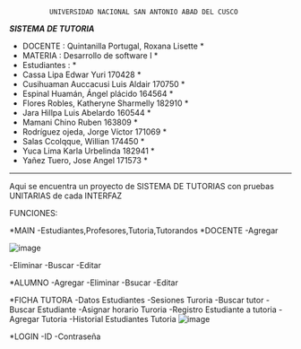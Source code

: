               UNIVERSIDAD NACIONAL SAN ANTONIO ABAD DEL CUSCO
*****************************SISTEMA DE TUTORIA*****************************
* DOCENTE     :                 Quintanilla Portugal, Roxana Lisette       * 
* MATERIA     :                 Desarrollo de software I	                 *
* Estudiantes :                                                            *
* Cassa Lipa Edwar Yuri					            170428                         *
* Cusihuaman Auccacusi Luis Aldair				  170750                         *
* Espinal Huamán, Ángel plácido				      164564                         *
* Flores Robles, Katheryne Sharmelly 				182910                         *
* Jara Hillpa Luis Abelardo					        160544                         *
* Mamani Chino Ruben						            163809                         *
* Rodríguez ojeda, Jorge Víctor				      171069                         *
* Salas Ccolqque, Willian					          174450                         *
* Yuca Lima Karla Urbelinda 					      182941                         *
* Yañez Tuero, Jose Angel					          171573                         *
****************************************************************************
Aqui se encuentra un proyecto de SISTEMA DE TUTORIAS  con pruebas UNITARIAS de cada INTERFAZ


FUNCIONES:

*MAIN
 -Estudiantes,Profesores,Tutoria,Tutorandos
*DOCENTE
 -Agregar
 
 ![image](https://user-images.githubusercontent.com/72510761/133947890-4ac06b43-5c46-4e01-aba6-5afde5423883.png)


 -Eliminar
 -Buscar
 -Editar
 
*ALUMNO
 -Agregar
 -Eliminar
 -Bsucar
 -Editar
 
*FICHA TUTORA
 -Datos Estudiantes
 -Sesiones Turoria
 -Buscar tutor
 -Buscar Estudiante
 -Asignar horario Turoria
 -Registro Estudiante a tutoria
 -Agregar Tutoria
 -Historial Estudiantes Tutoria
 ![image](https://user-images.githubusercontent.com/72510761/133947808-763ea022-f287-472d-b8c3-1fbab5624b5d.png)

 
 *LOGIN
 -ID
 -Contraseña
 

